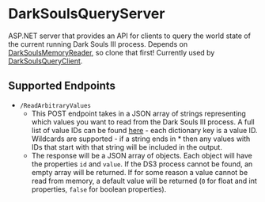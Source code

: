 # DarkSoulsQueryServer
 
ASP.NET server that provides an API for clients to query the world state of the current running Dark Souls III process. Depends on [DarkSoulsMemoryReader](https://github.com/srogee/DarkSoulsMemoryReader), so clone that first! Currently used by [DarkSoulsQueryClient](https://github.com/srogee/DarkSoulsQueryClient).

## Supported Endpoints
* `/ReadArbitraryValues`
  * This POST endpoint takes in a JSON array of strings representing which values you want to read from the Dark Souls III process. A full list of value IDs can be found [here](https://github.com/srogee/DarkSoulsMemoryReader/blob/main/DarkSoulsMemoryReader/Games/DarkSouls3.cs) - each dictionary key is a value ID. Wildcards are supported - if a string ends in * then any values with IDs that start with that string will be included in the output.
  * The response will be a JSON array of objects. Each object will have the properties `id` and `value`. If the DS3 process cannot be found, an empty array will be returned. If for some reason a value cannot be read from memory, a default value will be returned (`0` for float and int properties, `false` for boolean properties).
